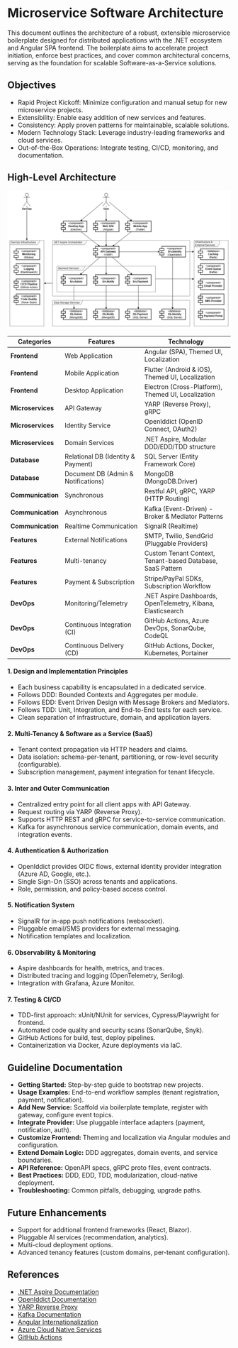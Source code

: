 # Microservice Software Architecture

This document outlines the architecture of a robust, extensible microservice boilerplate designed for distributed applications with the .NET ecosystem and Angular SPA frontend. The boilerplate aims to accelerate project initiation, enforce best practices, and cover common architectural concerns, serving as the foundation for scalable Software-as-a-Service solutions.

## Objectives
- Rapid Project Kickoff: Minimize configuration and manual setup for new microservice projects.
- Extensibility: Enable easy addition of new services and features.
- Consistency: Apply proven patterns for maintainable, scalable solutions.
- Modern Technology Stack: Leverage industry-leading frameworks and cloud services.
- Out-of-the-Box Operations: Integrate testing, CI/CD, monitoring, and documentation.

## High-Level Architecture

![](../9.attachments/01.software-architecture.png)

| Categories        | Features                              | Technology                                                    |
|-------------------|---------------------------------------|---------------------------------------------------------------|
| **Frontend**      | Web Application                       | Angular (SPA), Themed UI, Localization                        |
| **Frontend**      | Mobile Application                    | Flutter (Android & iOS), Themed UI, Localization              |
| **Frontend**      | Desktop Application                   | Electron (Cross-Platform), Themed UI, Localization            |
| **Microservices** | API Gateway                           | YARP (Reverse Proxy), gRPC                                    |
| **Microservices** | Identity Service                      | OpenIddict (OpenID Connect, OAuth2)                           |
| **Microservices** | Domain Services                       | .NET Aspire, Modular DDD/EDD/TDD structure                    |
| **Database**      | Relational DB (Identity & Payment)    | SQL Server (Entity Framework Core)                            |
| **Database**      | Document DB (Admin & Notifications)   | MongoDB (MongoDB.Driver)                                      |
| **Communication** | Synchronous                           | Restful API, gRPC, YARP (HTTP Routing)                        |
| **Communication** | Asynchronous                          | Kafka (Event-Driven) - Broker & Mediator Patterns             |
| **Communication** | Realtime Communication                | SignalR (Realtime)                                            |
| **Features**      | External Notifications                | SMTP, Twilio, SendGrid (Pluggable Providers)                  |
| **Features**      | Multi-tenancy                         | Custom Tenant Context, Tenant-based Database, SaaS Pattern    |
| **Features**      | Payment & Subscription                | Stripe/PayPal SDKs, Subscription Workflow                     |
| **DevOps**        | Monitoring/Telemetry                  | .NET Aspire Dashboards, OpenTelemetry, Kibana, Elasticsearch  |
| **DevOps**        | Continuous Integration (CI)           | GitHub Actions, Azure DevOps, SonarQube, CodeQL               |
| **DevOps**        | Continuous Delivery (CD)              | GitHub Actions, Docker, Kubernetes, Portainer                 |

#### 1. Design and Implementation Principles
- Each business capability is encapsulated in a dedicated service.
- Follows DDD: Bounded Contexts and Aggregates per module.
- Follows EDD: Event Driven Design with Message Brokers and Mediators.
- Follows TDD: Unit, Integration, and End-to-End tests for each service.
- Clean separation of infrastructure, domain, and application layers.

#### 2. Multi-Tenancy & Software as a Service (SaaS)
- Tenant context propagation via HTTP headers and claims.
- Data isolation: schema-per-tenant, partitioning, or row-level security (configurable).
- Subscription management, payment integration for tenant lifecycle.

#### 3. Inter and Outer Communication
- Centralized entry point for all client apps with API Gateway.
- Request routing via YARP (Reverse Proxy).
- Supports HTTP REST and gRPC for service-to-service communication.
- Kafka for asynchronous service communication, domain events, and integration events.

#### 4. Authentication & Authorization
- OpenIddict provides OIDC flows, external identity provider integration (Azure AD, Google, etc.).
- Single Sign-On (SSO) across tenants and applications.
- Role, permission, and policy-based access control.

#### 5. Notification System
- SignalR for in-app push notifications (websocket).
- Pluggable email/SMS providers for external messaging.
- Notification templates and localization.

#### 6. Observability & Monitoring
- Aspire dashboards for health, metrics, and traces.
- Distributed tracing and logging (OpenTelemetry, Serilog).
- Integration with Grafana, Azure Monitor.

#### 7. Testing & CI/CD
- TDD-first approach: xUnit/NUnit for services, Cypress/Playwright for frontend.
- Automated code quality and security scans (SonarQube, Snyk).
- GitHub Actions for build, test, deploy pipelines.
- Containerization via Docker, Azure deployments via IaC.

## Guideline Documentation

- **Getting Started:** Step-by-step guide to bootstrap new projects.
- **Usage Examples:** End-to-end workflow samples (tenant registration, payment, notification).
- **Add New Service:** Scaffold via boilerplate template, register with gateway, configure event topics.
- **Integrate Provider:** Use pluggable interface adapters (payment, notification, auth).
- **Customize Frontend:** Theming and localization via Angular modules and configuration.
- **Extend Domain Logic:** DDD aggregates, domain events, and service boundaries.
- **API Reference:** OpenAPI specs, gRPC proto files, event contracts.
- **Best Practices:** DDD, EDD, TDD, modularization, cloud-native deployment.
- **Troubleshooting:** Common pitfalls, debugging, upgrade paths.

## Future Enhancements

- Support for additional frontend frameworks (React, Blazor).
- Pluggable AI services (recommendation, analytics).
- Multi-cloud deployment options.
- Advanced tenancy features (custom domains, per-tenant configuration).

## References

- [.NET Aspire Documentation](https://learn.microsoft.com/en-us/dotnet/aspire/)
- [OpenIddict Documentation](https://documentation.openiddict.com/)
- [YARP Reverse Proxy](https://microsoft.github.io/reverse-proxy/)
- [Kafka Documentation](https://kafka.apache.org/documentation/)
- [Angular Internationalization](https://angular.io/guide/i18n)
- [Azure Cloud Native Services](https://azure.microsoft.com/en-us/solutions/cloud-native/)
- [GitHub Actions](https://docs.github.com/en/actions)